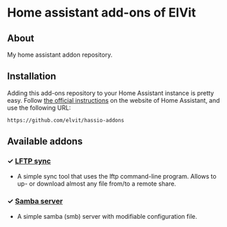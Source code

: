 # Home assistant add-ons of ElVit

## About

My home assistant addon repository.

## Installation

Adding this add-ons repository to your Home Assistant instance is pretty easy.
Follow [the official instructions][instructions] on the website of Home Assistant, and use the following URL:

```
https://github.com/elvit/hassio-addons
```

## Available addons

[//]: # "ADDONLIST_START"

### &#10003; [LFTP sync](lftp/)

- A simple sync tool that uses the lftp command-line program. Allows to up- or download almost any file from/to a remote share.

<!-- ### &#10003; [Rclone sync](rclone/) -->

<!-- - A simple sync tool that uses the rclone command-line program. Allows to up- or download almost any file from/to a remote share. -->

### &#10003; [Samba server](samba/)

- A simple samba (smb) server with modifiable configuration file.

<!-- ### &#10003; [Netatalk server](netatalk/) -->

<!-- - A simple netatalk (afp) server with modifiable configuration file. -->

[//]: # "ADDONLIST_END"

[instructions]: https://home-assistant.io/hassio/installing_third_party_addons
